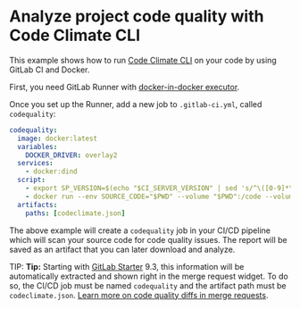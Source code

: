 # Analyze project code quality with Code Climate CLI

This example shows how to run [Code Climate CLI][cli] on your code by using
GitLab CI and Docker.

First, you need GitLab Runner with [docker-in-docker executor][dind].

Once you set up the Runner, add a new job to `.gitlab-ci.yml`, called `codequality`:

```yaml
codequality:
  image: docker:latest
  variables:
    DOCKER_DRIVER: overlay2
  services:
    - docker:dind
  script:
    - export SP_VERSION=$(echo "$CI_SERVER_VERSION" | sed 's/^\([0-9]*\)\.\([0-9]*\).*/\1-\2-stable/')
    - docker run --env SOURCE_CODE="$PWD" --volume "$PWD":/code --volume /var/run/docker.sock:/var/run/docker.sock "registry.gitlab.com/gitlab-org/security-products/codequality:$SP_VERSION" /code
  artifacts:
    paths: [codeclimate.json]
```

The above example will create a `codequality` job in your CI/CD pipeline which
will scan your source code for code quality issues. The report will be saved
as an artifact that you can later download and analyze.

TIP: **Tip:**
Starting with [GitLab Starter][ee] 9.3, this information will
be automatically extracted and shown right in the merge request widget. To do
so, the CI/CD job must be named `codequality` and the artifact path must be
`codeclimate.json`.
[Learn more on code quality diffs in merge requests](https://docs.gitlab.com/ee/user/project/merge_requests/code_quality_diff.html).

[cli]: https://github.com/codeclimate/codeclimate
[dind]: ../docker/using_docker_build.md#use-docker-in-docker-executor
[ee]: https://about.gitlab.com/products/
